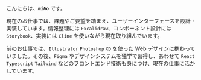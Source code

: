 こんにちは、**_`miho`_** です。

現在のお仕事では、課題やご要望を踏まえ、ユーザーインターフェースを設計・実装しています。情報整理には `Excalidraw`、コンポーネント設計には `Storybook`、実装には `Cline` を使いながら現在取り組んでいます。

前のお仕事では、`Illustrator` `Photoshop` `XD` を使った Web デザインに携わっていました。その後、`Figma` やデザインシステムを独学で習得し、あわせて `React` `Typescript` `Tailwind` などのフロントエンド技術も身につけ、現在の仕事に活かしています。
